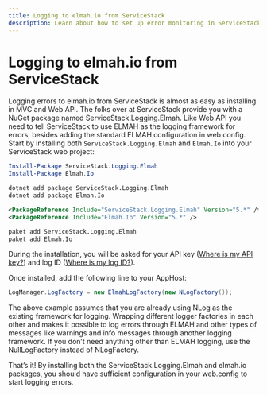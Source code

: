 ```yaml
---
title: Logging to elmah.io from ServiceStack
description: Learn about how to set up error monitoring in ServiceStack projects using the cloud-based error logging platform elmah.io.
---
```


# Logging to elmah.io from ServiceStack

Logging errors to elmah.io from ServiceStack is almost as easy as installing in MVC and Web API. The folks over at ServiceStack provide you with a NuGet package named ServiceStack.Logging.Elmah. Like Web API you need to tell ServiceStack to use ELMAH as the logging framework for errors, besides adding the standard ELMAH configuration in web.config. Start by installing both `ServiceStack.Logging.Elmah` and `Elmah.Io` into your ServiceStack web project:

```powershell fct_label="Package Manager"
Install-Package ServiceStack.Logging.Elmah
Install-Package Elmah.Io
```
```cmd fct_label=".NET CLI"
dotnet add package ServiceStack.Logging.Elmah
dotnet add package Elmah.Io
```
```xml fct_label="PackageReference"
<PackageReference Include="ServiceStack.Logging.Elmah" Version="5.*" />
<PackageReference Include="Elmah.Io" Version="5.*" />
```
```xml fct_label="Paket CLI"
paket add ServiceStack.Logging.Elmah
paket add Elmah.Io
```

During the installation, you will be asked for your API key ([Where is my API key?](where-is-my-api-key.md)) and log ID ([Where is my log ID?](where-is-my-log-id.md)).

Once installed, add the following line to your AppHost:

```csharp
LogManager.LogFactory = new ElmahLogFactory(new NLogFactory());
```

The above example assumes that you are already using NLog as the existing framework for logging. Wrapping different logger factories in each other and makes it possible to log errors through ELMAH and other types of messages like warnings and info messages through another logging framework. If you don’t need anything other than ELMAH logging, use the NullLogFactory instead of NLogFactory.

That’s it! By installing both the ServiceStack.Logging.Elmah and elmah.io packages, you should have sufficient configuration in your web.config to start logging errors.

